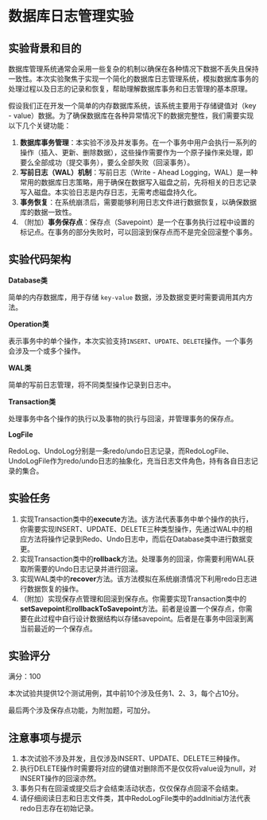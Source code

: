 # 数据库日志管理实验

## 实验背景和目的

数据库管理系统通常会采用一些复杂的机制以确保在各种情况下数据不丢失且保持一致性。本次实验聚焦于实现一个简化的数据库日志管理系统，模拟数据库事务的处理过程以及日志的记录和恢复，帮助理解数据库事务和日志管理的基本原理。

假设我们正在开发一个简单的内存数据库系统，该系统主要用于存储键值对（key - value）数据。为了确保数据库在各种异常情况下的数据完整性，我们需要实现以下几个关键功能：

1. **数据库事务管理**：本实验不涉及并发事务。在一个事务中用户会执行一系列的操作（插入、更新、删除数据），这些操作需要作为一个原子操作来处理，即要么全部成功（提交事务），要么全部失败（回滚事务）。
2. **写前日志（WAL）机制**：写前日志（Write - Ahead Logging，WAL）是一种常用的数据库日志策略，用于确保在数据写入磁盘之前，先将相关的日志记录写入磁盘。本实验日志是内存日志，无需考虑磁盘持久化。
3. **事务恢复**：在系统崩溃后，需要能够利用日志文件进行数据恢复，以确保数据库的数据一致性。
4. （附加）**事务保存点**：保存点（Savepoint）是一个在事务执行过程中设置的标记点。在事务的部分失败时，可以回滚到保存点而不是完全回滚整个事务。





## 实验代码架构

**Database类**

简单的内存数据库，用于存储 `key-value` 数据，涉及数据变更时需要调用其内方法。

**Operation类**

表示事务中的单个操作，本次实验支持`INSERT`、`UPDATE`、`DELETE`操作。一个事务会涉及一个或多个操作。

**WAL类**

简单的写前日志管理，将不同类型操作记录到日志中。

**Transaction类**

处理事务中各个操作的执行以及事物的执行与回滚，并管理事务的保存点。

**LogFile**

RedoLog、UndoLog分别是一条redo/undo日志记录，而RedoLogFile、UndoLogFile作为redo/undo日志的抽象化，充当日志文件角色，持有各自日志记录的集合。



## 实验任务

1. 实现Transaction类中的**execute**方法。该方法代表事务中单个操作的执行，你需要实现INSERT、UPDATE、DELETE三种类型操作，先通过WAL中的相应方法将操作记录到Redo、Undo日志中，而后在Database类中进行数据变更。
2. 实现Transaction类中的**rollback**方法。处理事务的回滚，你需要利用WAL获取所需要的Undo日志记录并进行回滚。
3. 实现WAL类中的**recover**方法。该方法模拟在系统崩溃情况下利用redo日志进行数据恢复的操作。
4. （附加）实现保存点管理和回滚到保存点。你需要实现Transaction类中的**setSavepoint**和**rollbackToSavepoint**方法。前者是设置一个保存点，你需要在此过程中自行设计数据结构以存储savepoint。后者是在事务中回滚到离当前最近的一个保存点。



## 实验评分

满分：100

本次试验共提供12个测试用例，其中前10个涉及任务1、2、3，每个占10分。

最后两个涉及保存点功能，为附加题，可加分。



## 注意事项与提示

1. 本次试验不涉及并发，且仅涉及INSERT、UPDATE、DELETE三种操作。
2. 执行DELETE操作时需要将对应的键值对删除而不是仅仅将value设为null，对INSERT操作的回滚亦然。
3. 事务只有在回滚或提交后才会结束活动状态，仅仅保存点回滚不会结束。
4. 请仔细阅读日志和日志文件类，其中RedoLogFile类中的addInitial方法代表redo日志存在初始记录。

